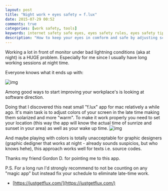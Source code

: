 ```yaml
---
layout: post
title: "Night work + eyes safety = f.lux"
date: 2015-07-29 00:52
comments: true
categories: [work safety, tools] 
keywords: internet safety safe eyes, eyes safety rules, eyes safety tips, f.lux, mac os, osx, unix, web development, Pavlo Sirous, pavlosirous
description: "How to keep your eyes in comform and safe by adjusting screen colors with f.lux"
---
```


Working a lot in front of monitor under bad lightning conditions (aka at night) is a HUGE problem. Especially for me since I usually have long working sessions at night time.

Everyone knows what it ends up with: 

![img](http://gdurl.com/Q6E8/download)

Among good ways to start improving your workplace's is looking at software direction. 
<!-- More -->

Doing that I discovered this neat small "f.lux" app for mac relatively a while ago. It's main task is to adjust colors of your screen in the late time making them solarized and more "warm". To make it work properly you need to set your location (this way the app will know the actual time of sunrize and sunset in your area) as well as your wake up time. 
![img](http://gdurl.com/B0gJ/download)

And maybe playing with colors is totally unacceptable for graphic designers (graphic dedigner that works at night - already sounds suspicios, but who knows hehe), this approach works well for texts i.e. source codes.

Thanks my friend Gordon D. for pointing me to this app.

P.S. For a long run I'd strongly recommend to not be counting on any "magic app" but instead fix your schedule to eliminate late-time work.

* [https://justgetflux.com/](https://justgetflux.com/)
